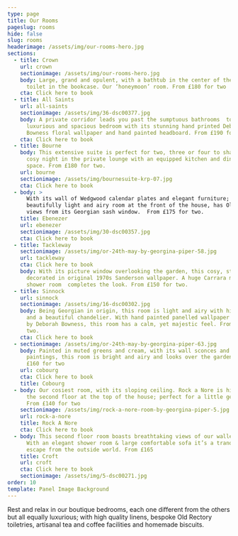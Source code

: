 ```yaml
---
type: page
title: Our Rooms
pageslug: rooms
hide: false
slug: rooms
headerimage: /assets/img/our-rooms-hero.jpg
sections:
  - title: Crown
    url: crown
    sectionimage: /assets/img/our-rooms-hero.jpg
    body: Large, grand and opulent, with a bathtub in the center of the room & a
      toilet in the bookcase. Our ‘honeymoon’ room. From £180 for two
    cta: Click here to book
  - title: All Saints
    url: all-saints
    sectionimage: /assets/img/36-dsc00377.jpg
    body: A private corridor leads you past the sumptuous bathrooms  to a light,
      luxurious and spacious bedroom with its stunning hand printed Deborah
      Bowness floral wallpaper and hand painted headboard. From £190 for two.
    cta: Click here to book
  - title: Bourne
    body: This extensive suite is perfect for two, three or four to share. Enjoy a
      cosy night in the private lounge with an equipped kitchen and dining
      space. From £180 for two.
    url: bourne
    sectionimage: /assets/img/bournesuite-krp-07.jpg
    cta: Click here to book
  - body: >
      With its wall of Wedgwood calendar plates and elegant furniture; this
      beautifully light and airy room at the front of the house, has Old town
      views from its Georgian sash window.  From £175 for two.
    title: Ebenezer
    url: ebenezer
    sectionimage: /assets/img/30-dsc00357.jpg
    cta: Click here to book
  - title: Tackleway
    sectionimage: /assets/img/or-24th-may-by-georgina-piper-58.jpg
    url: tackleway
    cta: Click here to book
    body: With its picture window overlooking the garden, this cosy, stylish room is
      decorated in original 1970s Sanderson wallpaper. A huge Carrara marble
      shower room  completes the look. From £150 for two.
  - title: Sinnock
    url: sinnock
    sectionimage: /assets/img/16-dsc00302.jpg
    body: Being Georgian in origin, this room is light and airy with high ceilings
      and a beautiful chandelier. With hand painted panelled wallpaper designed
      by Deborah Bowness, this room has a calm, yet majestic feel. From £190 for
      two.
    cta: Click here to book
  - sectionimage: /assets/img/or-24th-may-by-georgina-piper-63.jpg
    body: Painted in muted greens and cream, with its wall sconces and vintage
      paintings, this room is bright and airy and looks over the garden. From
      £160 for two
    url: cobourg
    cta: Click here to book
    title: Cobourg
  - body: Our cosiest room, with its sloping ceiling. Rock a Nore is hidden away on
      the second floor at the top of the house; perfect for a little getaway.
      From £140 for two
    sectionimage: /assets/img/rock-a-nore-room-by-georgina-piper-5.jpg
    url: rock-a-nore
    title: Rock A Nore
    cta: Click here to book
  - body: This second floor room boasts breathtaking views of our walled garden.
      With an elegant shower room & large comfortable sofa it’s a tranquil
      escape from the outside world. From £165
    title: Croft
    url: croft
    cta: Click here to book
    sectionimage: /assets/img/5-dsc00271.jpg
order: 10
template: Panel Image Background
---
```

Rest and relax in our boutique bedrooms, each one different from the others but all equally luxurious; with high quality linens, bespoke Old Rectory toiletries, artisanal tea and coffee facilities and homemade biscuits.

